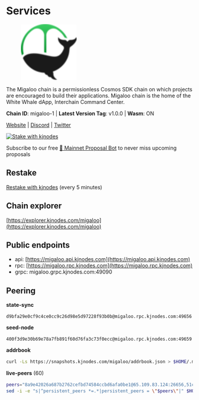 # Services

<figure><img src="https://raw.githubusercontent.com/kj89/cosmos-images/main/logos/migaloo.png" width="150" alt=""><figcaption></figcaption></figure>

The Migaloo chain is a permissionless Cosmos SDK chain on which  projects are encouraged to build their applications. Migaloo chain  is the home of the White Whale dApp, Interchain Command Center.

**Chain ID**: migaloo-1 | **Latest Version Tag**: v1.0.0 | **Wasm**: ON

[Website](https://whitewhale.money) | [Discord](https://discord.gg/AyvcgD4jy3) | [Twitter](https://twitter.com/WhiteWhaleDefi)

[![Stake with kjnodes](https://i.ibb.co/cr44Q8j/button-stake-with-kjnodes.png)](https://restake.app/migaloo/migaloovaloper1jxtgnfw3tatfh90ju9j76dfrt3yea0zw2vnr8v)

Subscribe to our free [🤖 Mainnet Proposal Bot](https://t.me/kjnodes_proposal_bot) to never miss upcoming proposals

## Restake

[Restake with kjnodes](https://restake.app/migaloo/migaloovaloper1jxtgnfw3tatfh90ju9j76dfrt3yea0zw2vnr8v) (every 5 minutes)
## Chain explorer
[https://explorer.kjnodes.com/migaloo](https://explorer.kjnodes.com/migaloo)

## Public endpoints

* api: [https://migaloo.api.kjnodes.com](https://migaloo.api.kjnodes.com)
* rpc: [https://migaloo.rpc.kjnodes.com](https://migaloo.rpc.kjnodes.com)
* grpc: migaloo.grpc.kjnodes.com:49090

## Peering

**state-sync**

```text
d9bfa29e0cf9c4ce0cc9c26d98e5d97228f93b0b@migaloo.rpc.kjnodes.com:49656
```

**seed-node**

```text
400f3d9e30b69e78a7fb891f60d76fa3c73f0ecc@migaloo.rpc.kjnodes.com:49659
```

**addrbook**
```bash
curl -Ls https://snapshots.kjnodes.com/migaloo/addrbook.json > $HOME/.migalood/config/addrbook.json
```

**live-peers** (60)
```bash
peers="8a9e42026a687b2762cefbd74584ccbd6afa0be1@65.109.83.124:26656,51ca404bbc73d07fc0d6529388c90f807c5acf0b@65.109.104.72:20756,ad9d79aba19b176117aa0c73e519ee66d205b6ea@135.181.223.115:2550,4da079a17063c84724965a5367bbf8a52528dd67@65.108.128.139:2060,f4cada0792353a16093ea9ecb872cb5962ce01ce@65.109.71.210:26656,2e71dbd7d4c079ba7894c5287291c17ba58a6504@141.95.47.78:26656,554eb4a15e05af8317c3f98d6efd51d1ace1bc9c@146.59.85.223:20756,45a88789d86553f6cd7c7ee48786847e462e7dd6@5.75.161.219:26656,dfe5f91f824880e19d47475546d9874e0f2cea8c@5.79.74.229:8095,81eefc4de6acec31ccdd519d53270be024e4fe68@51.210.223.186:7095,6870906f86e474d88d077c7c55af36debe49da04@178.162.165.194:7095,d9bfa29e0cf9c4ce0cc9c26d98e5d97228f93b0b@65.109.88.38:49656,95a68d5280d9a3ae6d688e89bd4e4fe295b11a92@31.156.88.34:26656,e3fee82bd16509145c45b3dc0b8f4db25315078e@212.227.13.120:26656,ba6f2c1a1174fbc19e1fff75922f56c779d788d8@38.146.3.131:20756,0326c9ee117587b7ebe3b26b00820642a8cf48ff@65.108.238.102:20756,d20e91b12956469860da37a8e538305dad8d23d4@185.119.118.110:4000,45c246b7f17bb9d95a3155e53ae32850de03d946@195.14.6.2:26656,9780ea85f4d0f4cb5ebca14992ce11ebe1982d35@188.172.229.26:26656,f7dede5bd05eb9615c8c6fa273e25bd4f10f56b8@65.108.109.240:3000,ccaccdf6bafcb57197d86a1420a289cd39fe0ae9@85.10.200.231:8095,4236750928a4dcb742e50e30e500ebc9ee39f240@35.223.246.103:26656,347e6fa3c974e91aee92da5793486ba3f1bae67d@23.88.112.67:26656,e39876398a43c0f9b93b5a82d8e38fa57c0373b5@65.109.89.19:20756,3b3428d679faa1bd498b3554ca798de3a0d802c6@162.19.89.8:20756,080ee2ebd5eba7ddb64d37f3b220eedea1e2f3cb@89.245.24.65:17256,dfb44159d26b62affd7112367e082b2397bbff15@65.108.136.206:26656,fe04ff9a13d8f0b23463e832f75eb5c845bd375e@213.239.214.73:7095,2fd235d3f0a1a84abd197dcfdaf04fdabc092db8@168.119.62.80:26656,0c38efdc028867765e68f02979958468384ad087@51.89.155.2:23656,59c74642d0ec4d012dd7bd0a7e5af1eadf2061b2@65.109.30.183:26656,320ec920b1c1adc94556f9f64eeb575e07ef9d27@24.158.14.210:26656,c616069071f0864b5b0e995f8d8961536b41ab62@15.204.141.36:26656,78f0f5aa89b7ed92a5728dd3f67f646d8dda5213@198.244.228.162:55736,b3538ee0cf0245a5d7d7c1ef82cdf4a60e7d36ed@173.215.85.171:20080,a0a450ead908bd65813322c1373802ef32c5736d@65.108.235.33:4000,9cb7ba30c7eb7e9b516b90e09ca0f53250927440@146.59.52.135:8095,e91f650bb3d5b66762093150718af358c6355cc5@15.235.10.35:36656,6801b2f80cdb6a02fbc7e23e1e1d393788e37e84@64.5.123.231:26656,1d3809b25bbe6a29bc2415df77c9fc82e46fd384@18.117.74.187:26656,bad243ed32f5df33f3227aca407310e66ca19b19@116.202.143.92:20756,8917d5ba9ff160e192a3178252856d371236f7d6@45.85.147.42:55656,f59f9e1876f2b8401aabba612786eda163f23a8a@213.170.135.20:26134,d23d14793da108b107ac809f5643d5bbbbbcb6a5@65.108.75.107:46656,9c77e7e841e1e5231d0f793dfbe051e9cbb13747@94.79.54.137:16656,36e1c376a0c5da53382a8ccb081d6a3e4831d165@65.108.234.59:26666,20a8ee3728b358f9de624febd85464eb89dddd37@50.250.156.59:36656,1efa54b5e318fad742f060d3938a963333bd8ae9@142.93.189.65:26656,2e756df28be5e4fa7d332ba732a160202ef86eee@167.235.21.165:26656,462a37ca052c4d058e505959393574045dce9489@116.202.36.240:20756,80be85c4980deccaa2fbd710029f0eb660dadf9a@51.81.16.186:26656,9f55d181ba68c2a7b62d065fa5974bc1ada7395f@188.165.252.51:26656,5429bc670b77cd9c61481912ea194bea8aa6d0cd@51.81.155.189:20756,58a97513b4b96aaa4ca85445e740208cfc7c0af2@162.19.81.219:27502,72f41771f55bd20190e6a483245caead36f5ff38@57.128.92.207:27502,ea8ec0c9613b8c096938469c499a6b1e3372085a@5.181.51.80:26656,a834ef7ec0a65ac7c5bf976a9af5adb3a71d7a19@65.108.8.247:20756,9c7bca4d4d1859060b586045ea6a578295bf35e7@216.158.230.242:26826,ebc272824924ea1a27ea3183dd0b9ba713494f83@195.3.220.136:27096,0f1d4faac06ce19b964a7e5db063b328e58fdc6f@65.108.141.109:46656"
sed -i -e "s|^persistent_peers *=.*|persistent_peers = \"$peers\"|" $HOME/.migalood/config/config.toml
```
